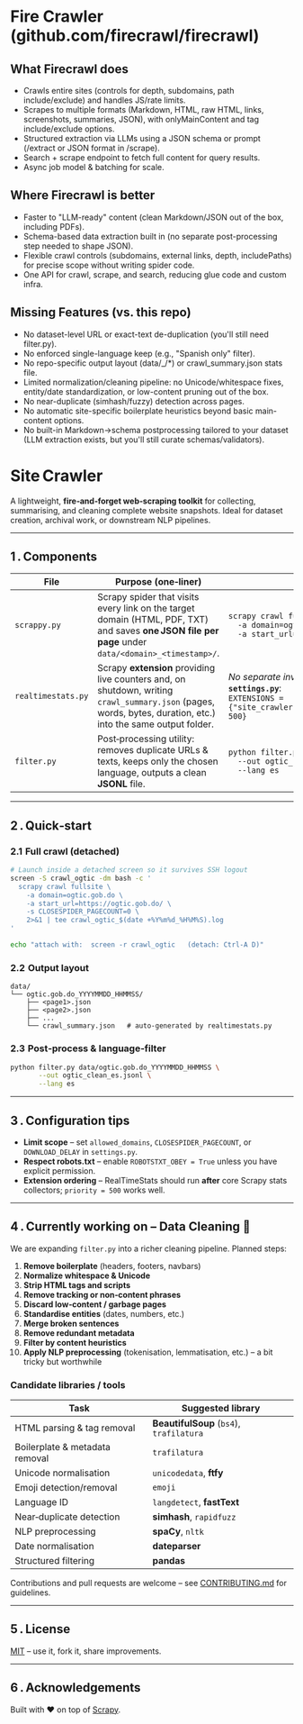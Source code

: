 # Fire Crawler (github.com/firecrawl/firecrawl)

## What Firecrawl does
- Crawls entire sites (controls for depth, subdomains, path include/exclude) and handles JS/rate limits. 
- Scrapes to multiple formats (Markdown, HTML, raw HTML, links, screenshots, summaries, JSON), with onlyMainContent and tag include/exclude options. 
- Structured extraction via LLMs using a JSON schema or prompt (/extract or JSON format in /scrape). 
- Search + scrape endpoint to fetch full content for query results.
- Async job model & batching for scale.

## Where Firecrawl is better
- Faster to "LLM-ready" content (clean Markdown/JSON out of the box, including PDFs).
- Schema-based data extraction built in (no separate post-processing step needed to shape JSON).
- Flexible crawl controls (subdomains, external links, depth, includePaths) for precise scope without writing spider code.
- One API for crawl, scrape, and search, reducing glue code and custom infra.

## Missing Features (vs. this repo)
- No dataset-level URL or exact-text de-duplication (you'll still need filter.py).
- No enforced single-language keep (e.g., "Spanish only" filter).
- No repo-specific output layout (data/<domain>_<ts>/*) or crawl_summary.json stats file.
- Limited normalization/cleaning pipeline: no Unicode/whitespace fixes, entity/date standardization, or low-content pruning out of the box.
- No near-duplicate (simhash/fuzzy) detection across pages.
- No automatic site-specific boilerplate heuristics beyond basic main-content options.
- No built-in Markdown→schema postprocessing tailored to your dataset (LLM extraction exists, but you'll still curate schemas/validators).


# Site Crawler

A lightweight, **fire‑and‑forget web‑scraping toolkit** for collecting, summarising, and cleaning complete website snapshots. Ideal for dataset creation, archival work, or downstream NLP pipelines.

---

## 1 . Components

| File               | Purpose (one‑liner)                                                                                                                                            | Typical command                                                                                                                                     |
| ------------------ | -------------------------------------------------------------------------------------------------------------------------------------------------------------- | --------------------------------------------------------------------------------------------------------------------------------------------------- |
| `scrappy.py`       | Scrapy spider that visits every link on the target domain (HTML, PDF, TXT) and saves **one JSON file per page** under `data/<domain>_<timestamp>/`.            | `scrapy crawl fullsite \`<br>`  -a domain=ogtic.gob.do \`<br>`  -a start_url=https://ogtic.gob.do/`                                                 |
| `realtimestats.py` | Scrapy **extension** providing live counters and, on shutdown, writing `crawl_summary.json` (pages, words, bytes, duration, etc.) into the same output folder. | *No separate invocation* – enabled once listed in **`settings.py`**:<br>`EXTENSIONS = {"site_crawler.extensions.realtimestats.RealTimeStats": 500}` |
| `filter.py`        | Post‑processing utility: removes duplicate URLs & texts, keeps only the chosen language, outputs a clean **JSONL** file.                                       | `python filter.py data/ogtic.gob.do_YYYYMMDD_HHMMSS \`<br>`  --out ogtic_clean_es.jsonl \`<br>`  --lang es`                                         |

---

## 2 . Quick‑start

### 2.1  Full crawl (detached)

```bash
# Launch inside a detached screen so it survives SSH logout
screen -S crawl_ogtic -dm bash -c '
  scrapy crawl fullsite \
    -a domain=ogtic.gob.do \
    -a start_url=https://ogtic.gob.do/ \
    -s CLOSESPIDER_PAGECOUNT=0 \
    2>&1 | tee crawl_ogtic_$(date +%Y%m%d_%H%M%S).log
'

echo "attach with:  screen -r crawl_ogtic   (detach: Ctrl‑A D)"
```

### 2.2  Output layout

```
data/
└── ogtic.gob.do_YYYYMMDD_HHMMSS/
    ├── <page1>.json
    ├── <page2>.json
    ├── ...
    └── crawl_summary.json   # auto‑generated by realtimestats.py
```

### 2.3  Post‑process & language‑filter

```bash
python filter.py data/ogtic.gob.do_YYYYMMDD_HHMMSS \
       --out ogtic_clean_es.jsonl \
       --lang es
```

---

## 3 . Configuration tips

* **Limit scope** – set `allowed_domains`, `CLOSESPIDER_PAGECOUNT`, or `DOWNLOAD_DELAY` in `settings.py`.
* **Respect robots.txt** – enable `ROBOTSTXT_OBEY = True` unless you have explicit permission.
* **Extension ordering** – RealTimeStats should run **after** core Scrapy stats collectors; `priority = 500` works well.

---

## 4 . Currently working on – Data Cleaning 🧹

We are expanding `filter.py` into a richer cleaning pipeline. Planned steps:

1. **Remove boilerplate** (headers, footers, navbars)
2. **Normalize whitespace & Unicode**
3. **Strip HTML tags and scripts**
4. **Remove tracking or non‑content phrases**
5. **Discard low‑content / garbage pages**
6. **Standardise entities** (dates, numbers, etc.)
7. **Merge broken sentences**
8. **Remove redundant metadata**
9. **Filter by content heuristics**
10. **Apply NLP preprocessing** (tokenisation, lemmatisation, etc.) – a bit tricky but worthwhile

### Candidate libraries / tools

| Task                           | Suggested library                        |
| ------------------------------ | ---------------------------------------- |
| HTML parsing & tag removal     | **BeautifulSoup** (`bs4`), `trafilatura` |
| Boilerplate & metadata removal | `trafilatura`                            |
| Unicode normalisation          | `unicodedata`, **ftfy**                  |
| Emoji detection/removal        | `emoji`                                  |
| Language ID                    | `langdetect`, **fastText**               |
| Near‑duplicate detection       | **simhash**, `rapidfuzz`                 |
| NLP preprocessing              | **spaCy**, `nltk`                        |
| Date normalisation             | **dateparser**                           |
| Structured filtering           | **pandas**                               |

Contributions and pull requests are welcome – see [CONTRIBUTING.md](CONTRIBUTING.md) for guidelines.

---

## 5 . License

[MIT](LICENSE) – use it, fork it, share improvements.

---

## 6 . Acknowledgements

Built with ❤️ on top of [Scrapy](https://scrapy.org/).
